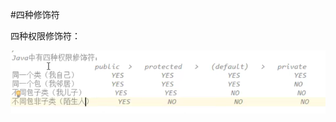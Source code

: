 #四种修饰符

四种权限修饰符：

![权限修饰符](https://github.com/ykangli/Java-Notebook/blob/master/Image/%E6%9D%83%E9%99%90%E4%BF%AE%E9%A5%B0%E7%AC%A6.png)
